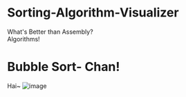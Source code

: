 # Sorting-Algorithm-Visualizer
What's Better than Assembly?  
Algorithms!

# Bubble Sort- Chan!
Hai~
![image](https://github.com/user-attachments/assets/72a14e2e-4352-49ff-8cae-2ecb136e812e)

